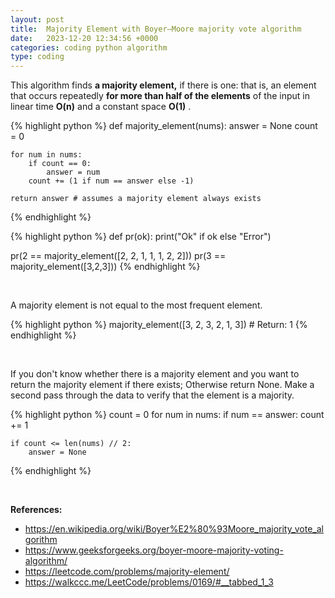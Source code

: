 ```yaml
---
layout: post
title:  Majority Element with Boyer–Moore majority vote algorithm
date:   2023-12-20 12:34:56 +0000
categories: coding python algorithm
type: coding
---
```

This algorithm finds **a majority element,** if there is one: that is, an element that occurs repeatedly **for more than half of the elements** of the input in linear time **O(n)** and a constant space **O(1)** .

{% highlight python %}
def majority_element(nums):
    answer = None
    count = 0

    for num in nums:
        if count == 0:
            answer = num
        count += (1 if num == answer else -1)

    return answer # assumes a majority element always exists
{% endhighlight %}

{% highlight python %}
def pr(ok): print("Ok" if ok else "Error")

pr(2 == majority_element([2, 2, 1, 1, 1, 2, 2]))
pr(3 == majority_element([3,2,3]))
{% endhighlight %}

<p>&nbsp;</p>

A majority element is not equal to the most frequent element.  

{% highlight python %}
majority_element([3, 2, 3, 2, 1, 3]) # Return: 1
{% endhighlight %}

<p>&nbsp;</p>

If you don't know whether there is a majority element and you want to return  the majority element if there exists; Otherwise return None. Make a second pass through the data to verify that the element is a majority. 

{% highlight python %}
    count = 0
    for num in nums:
        if num == answer:
            count += 1

    if count <= len(nums) // 2:
        answer = None
{% endhighlight %}

<p>&nbsp;</p>

**References:**
- <https://en.wikipedia.org/wiki/Boyer%E2%80%93Moore_majority_vote_algorithm>
- <https://www.geeksforgeeks.org/boyer-moore-majority-voting-algorithm/>
- <https://leetcode.com/problems/majority-element/>
- <https://walkccc.me/LeetCode/problems/0169/#__tabbed_1_3>